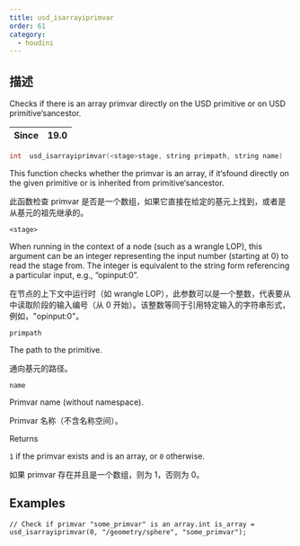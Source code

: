 ```yaml
---
title: usd_isarrayiprimvar
order: 61
category:
  - houdini
---
```

    
## 描述

Checks if there is an array primvar directly on the USD primitive or on USD
primitive‘sancestor.

| Since | 19.0 |
| ----- | ---- |

```c
int  usd_isarrayiprimvar(<stage>stage, string primpath, string name)
```

This function checks whether the primvar is an array, if it‘sfound directly
on the given primitive or is inherited from primitive‘sancestor.

此函数检查 primvar 是否是一个数组，如果它直接在给定的基元上找到，或者是从基元的祖先继承的。

`<stage>`

When running in the context of a node (such as a wrangle LOP), this argument
can be an integer representing the input number (starting at 0) to read the
stage from. The integer is equivalent to the string form referencing a
particular input, e.g., “opinput:0”.

在节点的上下文中运行时（如 wrangle LOP），此参数可以是一个整数，代表要从中读取阶段的输入编号（从 0
开始）。该整数等同于引用特定输入的字符串形式，例如，"opinput:0"。

`primpath`

The path to the primitive.

通向基元的路径。

`name`

Primvar name (without namespace).

Primvar 名称（不含名称空间）。

Returns

`1` if the primvar exists and is an array, or `0` otherwise.

如果 primvar 存在并且是一个数组，则为 1，否则为 0。

## Examples

    // Check if primvar "some_primvar" is an array.int is_array = usd_isarrayiprimvar(0, "/geometry/sphere", "some_primvar");
